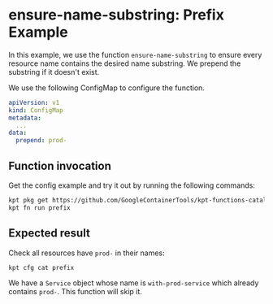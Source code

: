 # ensure-name-substring: Prefix Example

In this example, we use the function `ensure-name-substring` to ensure every
resource name contains the desired name substring. We prepend the substring if
it doesn't exist.

We use the following ConfigMap to configure the function.

```yaml
apiVersion: v1
kind: ConfigMap
metadata:
  ...
data:
  prepend: prod-
```

## Function invocation

Get the config example and try it out by running the following commands:

```sh
kpt pkg get https://github.com/GoogleContainerTools/kpt-functions-catalog.git/examples/ensure-name-substring/prefix .
kpt fn run prefix
```

## Expected result

Check all resources have `prod-` in their names:

```sh
kpt cfg cat prefix
```

We have a `Service` object whose name is `with-prod-service` which already
contains `prod-`. This function will skip it.
